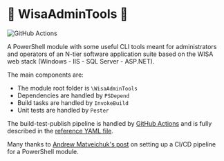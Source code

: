 # :hammer: WisaAdminTools :wrench:
![GitHub Actions](https://github.com/sannae/WisaAdminTools/actions/workflows/CI-test.yml/badge.svg)

A PowerShell module with some useful CLI tools meant for administrators and operators of an N-tier software application suite based on the WISA web stack (Windows - IIS - SQL Server - ASP.NET).

The main components are:
* The module root folder is `\WisaAdminTools`
* Dependencies are handled by `PSDepend`
* Build tasks are handled by `InvokeBuild`
* Unit tests are handled by `Pester`

The build-test-publish pipeline is handled by [GitHub Actions](https://docs.github.com/en/actions/guides/building-and-testing-powershell) and is fully described in the [reference YAML file](https://github.com/sannae/WisaAdminTools/blob/master/.github/workflows/CI-test.yml).

Many thanks to [Andrew Matveichuk's post](https://andrewmatveychuk.com/a-sample-ci-cd-pipeline-for-powershell-module/) on setting up a CI/CD pipeline for a PowerShell module.

